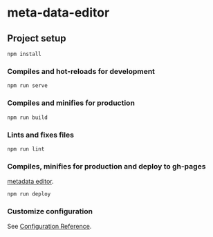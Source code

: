 # meta-data-editor

## Project setup
```
npm install
```

### Compiles and hot-reloads for development
```
npm run serve
```

### Compiles and minifies for production
```
npm run build
```

### Lints and fixes files
```
npm run lint
```

### Compiles, minifies for production and deploy to gh-pages
[metadata editor](https://cli.vuejs.org/config/).
```
npm run deploy
```

### Customize configuration
See [Configuration Reference](https://gitroko.github.io/meta-data-editor/).
